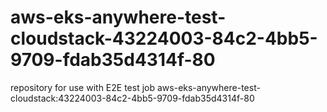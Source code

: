 # aws-eks-anywhere-test-cloudstack-43224003-84c2-4bb5-9709-fdab35d4314f-80
repository for use with E2E test job aws-eks-anywhere-test-cloudstack:43224003-84c2-4bb5-9709-fdab35d4314f-80
